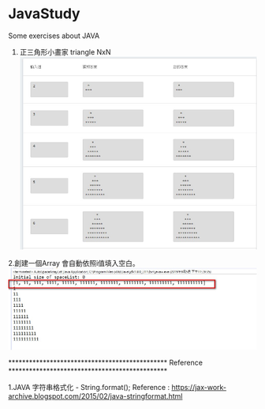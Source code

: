 # JavaStudy
Some exercises about JAVA

1. 正三角形小畫家 triangle NxN
![image](https://github.com/JackShen14/JavaStudy/blob/master/test_jpg/triangle.jpg)


2.創建一個Array 會自動依照i值填入空白。
![image](https://github.com/JackShen14/JavaStudy/blob/master/test_jpg/AutoSpaceArrayList.jpg)








**********************************************   Reference   **********************************************

1.JAVA 字符串格式化 - String.format();
Reference : https://jax-work-archive.blogspot.com/2015/02/java-stringformat.html
